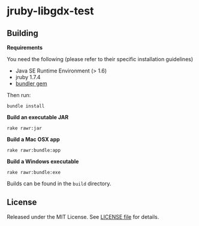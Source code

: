 jruby-libgdx-test
=================

## Building ##

**Requirements**

You need the following (please refer to their specific installation guidelines)

- Java SE Runtime Environment (> 1.6)
- jruby 1.7.4
- [bundler gem](https://github.com/bundler/bundler)

Then run:

`bundle install`

**Build an executable JAR**

`rake rawr:jar`

**Build a Mac OSX app**

`rake rawr:bundle:app`

**Build a Windows executable**

`rake rawr:bundle:exe`

Builds can be found in the `build` directory.

## License ##

Released under the MIT License. See [LICENSE file](LICENSE) for details.